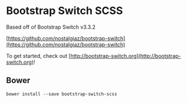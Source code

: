 # Bootstrap Switch SCSS
Based off of Bootstrap Switch v3.3.2

[https://github.com/nostalgiaz/bootstrap-switch](https://github.com/nostalgiaz/bootstrap-switch) 

To get started, check out [http://bootstrap-switch.org](http://bootstrap-switch.org)!

## Bower

```shell
bower install --save bootstrap-switch-scss
```
